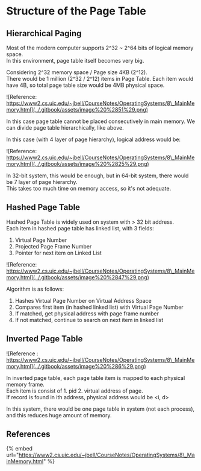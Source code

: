 # Structure of the Page Table

## Hierarchical Paging

Most of the modern computer supports 2^32 ~ 2^64 bits of logical memory space.  
In this environment, page table itself becomes very big.

Considering 2^32 memory space / Page size 4KB \(2^12\).  
There would be 1 million \(2^32 / 2^12\) items in Page Table. Each item would have 4B, so total page table size would be 4MB physical space.

![Reference: https://www2.cs.uic.edu/~jbell/CourseNotes/OperatingSystems/8\_MainMemory.html](../.gitbook/assets/image%20%2851%29.png)

In this case page table cannot be placed consecutively in main memory. We can divide page table hierarchically, like above. 

In this case \(with 4 layer of page hierarchy\), logical address would be:

![Reference: https://www2.cs.uic.edu/~jbell/CourseNotes/OperatingSystems/8\_MainMemory.html](../.gitbook/assets/image%20%2825%29.png)

In 32-bit system, this would be enough, but in 64-bit system, there would be 7 layer of page hierarchy.  
This takes too much time on memory access, so it's not adequate.

## Hashed Page Table

Hashed Page Table is widely used on system with &gt; 32 bit address.  
Each item in hashed page table has linked list, with 3 fields:

1. Virtual Page Number
2. Projected Page Frame Number
3. Pointer for next item on Linked List

![Reference: https://www2.cs.uic.edu/~jbell/CourseNotes/OperatingSystems/8\_MainMemory.html](../.gitbook/assets/image%20%2847%29.png)

Algorithm is as follows:

1. Hashes Virtual Page Number on Virtual Address Space
2. Compares first item \(in hashed linked list\) with Virtual Page Number
3. If matched, get physical address with page frame number
4. If not matched, continue to search on next item in linked list

## Inverted Page Table

![Reference : https://www2.cs.uic.edu/~jbell/CourseNotes/OperatingSystems/8\_MainMemory.html](../.gitbook/assets/image%20%286%29.png)

In inverted page table, each page table item is mapped to each physical memory frame.  
Each item is consist of 1. pid 2. virtual address of page.  
If record is found in ith address, physical address would be &lt;i, d&gt;

In this system, there would be one page table in system \(not each process\), and this reduces huge amount of memory.

## References

{% embed url="https://www2.cs.uic.edu/~jbell/CourseNotes/OperatingSystems/8\_MainMemory.html" %}



